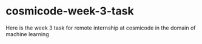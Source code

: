 # cosmicode-week-3-task
Here is the week 3 task for remote internship at cosmicode in the domain of machine learning 
